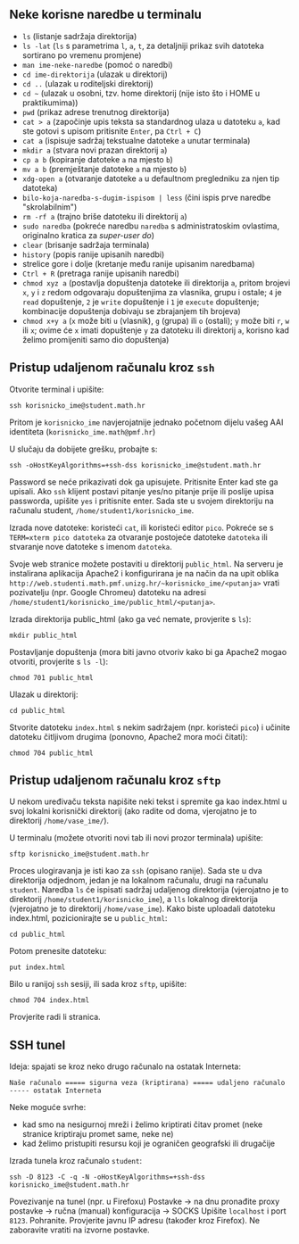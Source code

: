 ## Neke korisne naredbe u terminalu

-    `ls` (listanje sadržaja direktorija)
-    `ls -lat` (`ls` s parametrima `l`, `a`, `t`, za detaljniji prikaz svih datoteka sortirano po vremenu promjene)
-    `man ime-neke-naredbe` (pomoć o naredbi)
-    `cd ime-direktorija` (ulazak u direktorij)
-    `cd ..` (ulazak u roditeljski direktorij)
-    `cd ~` (ulazak u osobni, tzv. home direktorij (nije isto što i HOME u praktikumima))
-    `pwd` (prikaz adrese trenutnog direktorija)
-    `cat > a` (započinje upis teksta sa standardnog ulaza u datoteku `a`, kad ste gotovi s upisom pritisnite `Enter`, pa `Ctrl + C`)
-    `cat a` (ispisuje sadržaj tekstualne datoteke `a` unutar terminala)
-    `mkdir a` (stvara novi prazan direktorij `a`)
-    `cp a b` (kopiranje datoteke `a` na mjesto `b`)
-    `mv a b` (premještanje datoteke `a` na mjesto `b`)
-    `xdg-open a` (otvaranje datoteke `a` u defaultnom pregledniku za njen tip datoteka)
-    `bilo-koja-naredba-s-dugim-ispisom | less` (čini ispis prve naredbe "skrolabilnim")
-    `rm -rf a` (trajno briše datoteku ili direktorij `a`)
-    `sudo naredba` (pokreće naredbu `naredba` s administratoskim ovlastima, originalno kratica za *super-user do*)
-    `clear` (brisanje sadržaja terminala)
-    `history` (popis ranije upisanih naredbi)
-    strelice gore i dolje (kretanje među ranije upisanim naredbama)
-    `Ctrl + R` (pretraga ranije upisanih naredbi)
-    `chmod xyz a` (postavlja dopuštenja datoteke ili direktorija `a`, pritom brojevi `x`, `y` i `z` redom odgovaraju dopuštenjima za vlasnika, grupu i ostale; `4` je `read` dopuštenje, `2` je `write` dopuštenje i `1` je `execute` dopuštenje; kombinacije dopuštenja dobivaju se zbrajanjem tih brojeva)
-    `chmod x+y a` (`x` može biti `u` (vlasnik), `g` (grupa) ili `o` (ostali); `y` može biti `r`, `w` ili `x`; ovime će `x` imati dopuštenje `y` za datoteku ili direktorij `a`, korisno kad želimo promijeniti samo dio dopuštenja)

## Pristup udaljenom računalu kroz `ssh` 

Otvorite terminal i upišite:
```
ssh korisnicko_ime@student.math.hr
```

Pritom je `korisnicko_ime` navjerojatnije jednako početnom dijelu vašeg AAI identiteta (`korisnicko_ime.math@pmf.hr`)

U slučaju da dobijete grešku, probajte s:
```
ssh -oHostKeyAlgorithms=+ssh-dss korisnicko_ime@student.math.hr
```

Password se neće prikazivati dok ga upisujete. Pritisnite Enter kad ste ga upisali.
Ako `ssh` klijent postavi pitanje yes/no pitanje prije ili poslije upisa passworda, upišite `yes` i pritisnite enter.
Sada ste u svojem direktoriju na računalu student, `/home/student1/korisnicko_ime`.

Izrada nove datoteke: koristeći `cat`, ili koristeći editor `pico`. Pokreće se s `TERM=xterm pico datoteka` za otvaranje postojeće datoteke `datoteka` ili stvaranje nove datoteke s imenom `datoteka`.

Svoje web stranice možete postaviti u direktorij `public_html`. Na serveru je instalirana aplikacija Apache2 i konfigurirana je na način da na upit oblika `http://web.studenti.math.pmf.unizg.hr/~korisnicko_ime/<putanja>` vrati pozivatelju (npr. Google Chromeu) datoteku na adresi `/home/student1/korisnicko_ime/public_html/<putanja>`.

Izrada direktorija public_html (ako ga već nemate, provjerite s `ls`): 
```
mkdir public_html
```

Postavljanje dopuštenja (mora biti javno otvoriv kako bi ga Apache2 mogao otvoriti, provjerite s `ls -l`): 
```
chmod 701 public_html
```

Ulazak u direktorij:
```
cd public_html
```

Stvorite datoteku `index.html` s nekim sadržajem (npr. koristeći `pico`) i učinite datoteku čitljivom drugima (ponovno, Apache2 mora moći čitati):
```
chmod 704 public_html
```

## Pristup udaljenom računalu kroz `sftp`

U nekom uređivaču teksta napišite neki tekst i spremite ga kao index.html u svoj lokalni korisnički direktorij (ako radite od doma, vjerojatno je to direktorij `/home/vase_ime/`).

U terminalu (možete otvoriti novi tab ili novi prozor terminala) upišite:
```
sftp korisnicko_ime@student.math.hr
```

Proces ulogiravanja je isti kao za `ssh` (opisano ranije).
Sada ste u dva direktorija odjednom, jedan je na lokalnom računalu, drugi na računalu `student`. Naredba `ls` će ispisati sadržaj udaljenog direktorija (vjerojatno je to direktorij `/home/student1/korisnicko_ime`), a `lls` lokalnog direktorija (vjerojatno je to direktorij `/home/vase_ime`). 
Kako biste uploadali datoteku index.html, pozicionirajte se u `public_html`:
```
cd public_html
```

Potom prenesite datoteku:
```
put index.html
```

Bilo u ranijoj `ssh` sesiji, ili sada kroz `sftp`, upišite: 
```
chmod 704 index.html
```

Provjerite radi li stranica.



## SSH tunel

Ideja: spajati se kroz neko drugo računalo na ostatak Interneta:
```
Naše računalo ===== sigurna veza (kriptirana) ===== udaljeno računalo ----- ostatak Interneta
```

Neke moguće svrhe:

 - kad smo na nesigurnoj mreži i želimo kriptirati čitav promet (neke stranice kriptiraju promet same, neke ne)
 - kad želimo pristupiti resursu koji je ograničen geografski ili drugačije 

Izrada tunela kroz računalo `student`:
```
ssh -D 8123 -C -q -N -oHostKeyAlgorithms=+ssh-dss  korisnicko_ime@student.math.hr
```

Povezivanje na tunel (npr. u Firefoxu)
Postavke -> na dnu pronađite proxy postavke -> ručna (manual) konfiguracija -> SOCKS
Upišite `localhost` i port `8123`. Pohranite.
Provjerite javnu IP adresu (također kroz Firefox). Ne zaboravite vratiti na izvorne postavke.

